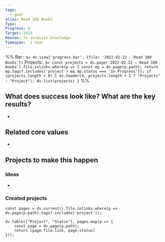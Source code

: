 ```yaml
---
tags:
  - goal
alias: Read 100 Books
Type: 
Progress: 0
Target: 2023
Reason: To accquire knowledge
Timespan:  1 Year
---
```

%%
Bar:: `$= dv.view('progress-bar', {file: '2022-02-22 - Read 100 Books'})`
Projects:: `$= const projects = dv.page('2022-02-22 - Read 100 Books').file.inlinks.where(p => { const mp = dv.page(p.path); return mp.tags?.includes('project') && mp.status === 'In Progress'}); if (projects.length > 0) { dv.header(4, projects.length > 1 ? "Projects" : "Project"); dv.list(projects) }`
%%


## What does success look like? What are the key results?
- 


## Related core values
- 

## Projects to make this happen
### Ideas
- 

### Created projects
```dataviewjs
const pages = dv.current().file.inlinks.where(p => dv.page(p.path).tags?.includes('project'));

dv.table(["Project", "Status"], pages.map(p => {
	const page = dv.page(p.path); 
	return [page.file.link, page.status]
}));
```
